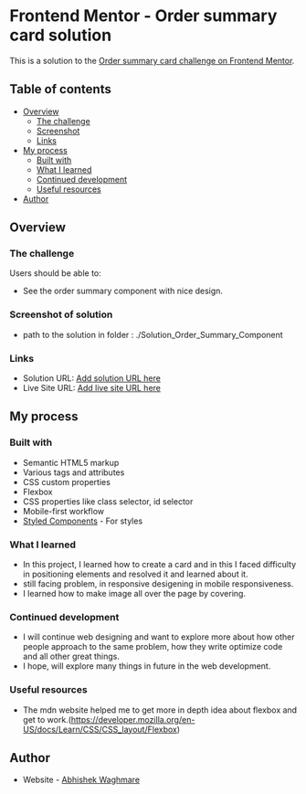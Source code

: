 # Frontend Mentor - Order summary card solution

This is a solution to the [Order summary card challenge on Frontend Mentor](https://www.frontendmentor.io/challenges/order-summary-component-QlPmajDUj).  

## Table of contents

- [Overview](#overview)
  - [The challenge](#the-challenge)
  - [Screenshot](#screenshot)
  - [Links](#links)
- [My process](#my-process)
  - [Built with](#built-with)
  - [What I learned](#what-i-learned)
  - [Continued development](#continued-development)
  - [Useful resources](#useful-resources)
- [Author](#author)

## Overview

### The challenge

Users should be able to:

- See the order summary component with nice design.

### Screenshot of solution

- path to the solution in folder :
./Solution_Order_Summary_Component


### Links

- Solution URL: [Add solution URL here](https://your-solution-url.com)
- Live Site URL: [Add live site URL here](https://your-live-site-url.com)

## My process

### Built with

- Semantic HTML5 markup
- Various tags and attributes
- CSS custom properties
- Flexbox
- CSS properties like class selector, id selector
- Mobile-first workflow
- [Styled Components](https://styled-components.com/) - For styles


### What I learned

- In this project, I learned how to create a card and in this I faced difficulty in positioning elements and resolved it and learned about it.
- still facing problem, in responsive desigening in mobile responsiveness.
- I learned how to make image all over the page by covering.


### Continued development

- I will continue web designing and want to explore more about how other people approach to the same problem, how they write optimize code and all other great
  things.
- I hope, will explore many things in future in the web development.


### Useful resources

- The mdn website helped me to get more in depth idea about flexbox and get to work.(https://developer.mozilla.org/en-US/docs/Learn/CSS/CSS_layout/Flexbox)


## Author

- Website - [Abhishek Waghmare](https://www.your-site.com)